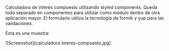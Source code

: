 Calculadora de interés compuesto utilizando styled components.
Queda todo separado en componentes para utilizar como módulo dentro de otra aplicación mayor. 
El formulario utiliza la tecnología de formik y yup para las validaciones.

Esta es una muestra:

![Screenshot](calculadora interes-compuesto.jpg)
